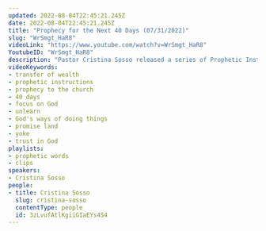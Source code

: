 ```yaml
---
updated: 2022-08-04T22:45:21.245Z
date: 2022-08-04T22:45:21.245Z
title: "Prophecy for the Next 40 Days (07/31/2022)"
slug: "WrSmgt_HaR8"
videoLink: "https://www.youtube.com/watch?v=WrSmgt_HaR8"
YoutubeID: "WrSmgt_HaR8"
description: "Pastor Cristina Sosso released a series of Prophetic Instructions to implement over the next forty days. These instructions are essential for the transfer of Wealth, Influence, and Affluence, as well as for the future of this nation. Watch the full service here: [https://www.youtube.com/watch?v=iQQ8h3505WI&t=0s](https://www.youtube.com/watch?v=iQQ8h3505WI&t=0s)"
videoKeywords:
- transfer of wealth
- prophetic instructions
- prophecy to the church
- 40 days
- focus on God
- unlearn
- God's ways of doing things
- promise land
- yoke
- trust in God
playlists:
- prophetic words
- clips
speakers:
- Cristina Sosso
people:
- title: Cristina Sosso
  slug: cristina-sosso
  contentType: people
  id: 3zLvufAtlKgiiGIaEYs4S4
---
```

